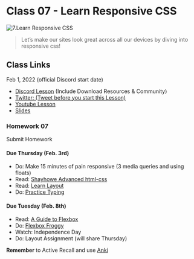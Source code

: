 # Class 07 - Learn Responsive CSS

![7.Learn Responsive CSS](https://cdn.hashnode.com/res/hashnode/image/upload/v1676623503106/sLWY_obh7.png?auto=compress)

> Let’s make our sites look great across all our devices by diving into responsive css!

## Class Links

Feb 1, 2022 (official Discord start date)

- [Discord Lesson](https://discord.com/channels/735923219315425401/738891289071714388/938199963907788850) (Include Download Resources & Community)
- [Twitter: (Tweet before you start this Lesson)](https://twitter.com/leonnoel/status/1488640947722145792)
- [Youtube Lesson](https://www.youtube.com/watch?v=k8r3B0JGMt4)
- [Slides](https://slides.com/leonnoel/100devs2-css-responsive-basics)

### Homework 07

Submit Homework

#### Due Thursday (Feb. 3rd)

- Do: Make 15 minutes of pain responsive (3 media queries and using floats)
- Read: [Shayhowe Advanced html-css](https://learn.shayhowe.com/advanced-html-css/)
- Read: [Learn Layout](https://learnlayout.com/)
- Do: [Practice Typing](https://www.keybr.com/)

#### Due Tuesday (Feb. 8th)

- Read: [A Guide to Flexbox](https://css-tricks.com/snippets/css/a-guide-to-flexbox/)
- Do: [Flexbox Froggy](http://flexboxfroggy.com/)
- Watch: Independence Day
- Do: Layout Assignment (will share Thursday)

**Remember** to Active Recall and use [Anki](https://apps.ankiweb.net/)
